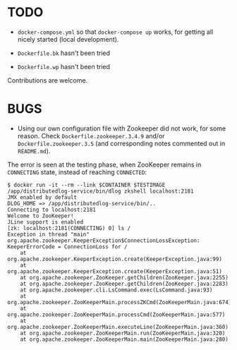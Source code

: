 # TODO

- `docker-compose.yml` so that `docker-compose up` works, for getting all nicely started (local development).

- `Dockerfile.bk` hasn't been tried
- `Dockerfile.wp` hasn't been tried

Contributions are welcome.

# BUGS

- Using our own configuration file with Zookeeper did not work, for some reason. Check `Dockerfile.zookeeper.3.4.9` and/or `Dockerfile.zookeeper.3.5` (and corresponding notes commented out in `README.md`).

The error is seen at the testing phase, when ZooKeeper remains in `CONNECTING` state, instead of reaching `CONNECTED`:

```
$ docker run -it --rm --link $CONTAINER $TESTIMAGE /app/distributedlog-service/bin/dlog zkshell localhost:2181
JMX enabled by default
DLOG_HOME => /app/distributedlog-service/bin/..
Connecting to localhost:2181
Welcome to ZooKeeper!
JLine support is enabled
[zk: localhost:2181(CONNECTING) 0] ls /
Exception in thread "main" org.apache.zookeeper.KeeperException$ConnectionLossException: KeeperErrorCode = ConnectionLoss for /
	at org.apache.zookeeper.KeeperException.create(KeeperException.java:99)
	at org.apache.zookeeper.KeeperException.create(KeeperException.java:51)
	at org.apache.zookeeper.ZooKeeper.getChildren(ZooKeeper.java:2255)
	at org.apache.zookeeper.ZooKeeper.getChildren(ZooKeeper.java:2283)
	at org.apache.zookeeper.cli.LsCommand.exec(LsCommand.java:93)
	at org.apache.zookeeper.ZooKeeperMain.processZKCmd(ZooKeeperMain.java:674)
	at org.apache.zookeeper.ZooKeeperMain.processCmd(ZooKeeperMain.java:577)
	at org.apache.zookeeper.ZooKeeperMain.executeLine(ZooKeeperMain.java:360)
	at org.apache.zookeeper.ZooKeeperMain.run(ZooKeeperMain.java:320)
	at org.apache.zookeeper.ZooKeeperMain.main(ZooKeeperMain.java:280)
```
